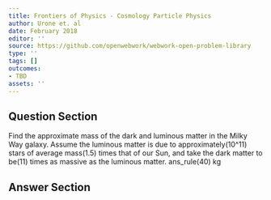 ```yaml
---
title: Frontiers of Physics - Cosmology Particle Physics
author: Urone et. al
date: February 2018
editor: ''
source: https://github.com/openwebwork/webwork-open-problem-library
type: ''
tags: []
outcomes:
- TBD
assets: ''
---
```


## Question Section 

Find the approximate mass of the dark and luminous matter in the Milky Way galaxy.
Assume the luminous matter is due to approximately(10^11) stars of average mass(1.5) times that of our Sun, and take the dark matter to be(11) times as massive as the
luminous matter.
ans_rule(40) kg


## Answer Section

